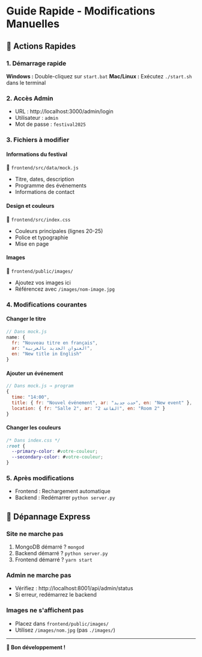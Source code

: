 # Guide Rapide - Modifications Manuelles

## 🎯 Actions Rapides

### 1. Démarrage rapide
**Windows :** Double-cliquez sur `start.bat`
**Mac/Linux :** Exécutez `./start.sh` dans le terminal

### 2. Accès Admin
- URL : http://localhost:3000/admin/login
- Utilisateur : `admin`
- Mot de passe : `festival2025`

### 3. Fichiers à modifier

#### Informations du festival
📁 `frontend/src/data/mock.js`
- Titre, dates, description
- Programme des événements
- Informations de contact

#### Design et couleurs  
📁 `frontend/src/index.css`
- Couleurs principales (lignes 20-25)
- Police et typographie
- Mise en page

#### Images
📁 `frontend/public/images/`
- Ajoutez vos images ici
- Référencez avec `/images/nom-image.jpg`

### 4. Modifications courantes

#### Changer le titre
```javascript
// Dans mock.js
name: {
  fr: "Nouveau titre en français",
  ar: "العنوان الجديد بالعربية", 
  en: "New title in English"
}
```

#### Ajouter un événement
```javascript
// Dans mock.js → program
{
  time: "14:00",
  title: { fr: "Nouvel événement", ar: "حدث جديد", en: "New event" },
  location: { fr: "Salle 2", ar: "القاعة 2", en: "Room 2" }
}
```

#### Changer les couleurs
```css
/* Dans index.css */
:root {
  --primary-color: #votre-couleur;
  --secondary-color: #votre-couleur;
}
```

### 5. Après modifications
- Frontend : Rechargement automatique
- Backend : Redémarrer `python server.py`

## 🔧 Dépannage Express

### Site ne marche pas
1. MongoDB démarré ? `mongod`
2. Backend démarré ? `python server.py` 
3. Frontend démarré ? `yarn start`

### Admin ne marche pas
- Vérifiez : http://localhost:8001/api/admin/status
- Si erreur, redémarrez le backend

### Images ne s'affichent pas
- Placez dans `frontend/public/images/`
- Utilisez `/images/nom.jpg` (pas `./images/`)

---
**🎨 Bon développement !**